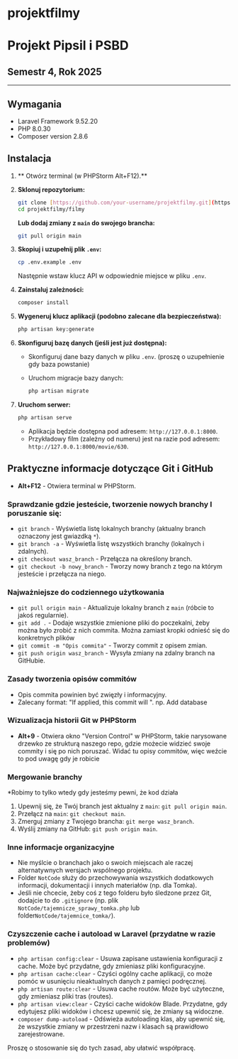 # projektfilmy
# Projekt **Pipsil** i **PSBD**
## Semestr 4, Rok 2025
---
## Wymagania

* Laravel Framework 9.52.20
* PHP 8.0.30
* Composer version 2.8.6

## Instalacja

1. ** Otwórz terminal (w PHPStorm Alt+F12).**
2.  **Sklonuj repozytorium:**

    ```bash
    git clone [https://github.com/your-username/projektfilmy.git](https://github.com/your-username/projektfilmy.git)
    cd projektfilmy/filmy
    ```

    **Lub dodaj zmiany z `main` do swojego brancha:**

    ```bash
    git pull origin main
    ```

3.  **Skopiuj i uzupełnij plik `.env`:**

    ```bash
    cp .env.example .env
    ```

    Następnie wstaw klucz API w odpowiednie miejsce w pliku `.env`.

4.  **Zainstaluj zależności:**

    ```bash
    composer install
    ```

5.  **Wygeneruj klucz aplikacji (podobno zalecane dla bezpieczeństwa):**

    ```bash
    php artisan key:generate
    ```

6.  **Skonfiguruj bazę danych (jeśli jest już dostępna):**

    * Skonfiguruj dane bazy danych w pliku `.env`.
(proszę o uzupełnienie gdy baza powstanie)
    * Uruchom migracje bazy danych:

        ```bash
        php artisan migrate
        ```

7.  **Uruchom serwer:**

    ```bash
    php artisan serve
    ```

    * Aplikacja będzie dostępna pod adresem: `http://127.0.0.1:8000`.
    * Przykładowy film (zależny od numeru) jest na razie pod adresem: `http://127.0.0.1:8000/movie/630`.

## Praktyczne informacje dotyczące Git i GitHub

* **Alt+F12** - Otwiera terminal w PHPStorm.

### Sprawdzanie gdzie jesteście, tworzenie nowych branchy I poruszanie się:

* `git branch` - Wyświetla listę lokalnych branchy (aktualny branch oznaczony jest gwiazdką `*`).
* `git branch -a` - Wyświetla listę wszystkich branchy (lokalnych i zdalnych).
* `git checkout wasz_branch` - Przełącza na określony branch.
* `git checkout -b nowy_branch` - Tworzy nowy branch z tego na którym jesteście i przełącza na niego.

### Najważniejsze do codziennego użytkowania

* `git pull origin main` - Aktualizuje lokalny branch z `main` (róbcie to jakoś regularnie).
* `git add .` - Dodaje wszystkie zmienione pliki do poczekalni, żeby można było zrobić z nich commita. Można zamiast kropki odnieść się do konkretnych plików
* `git commit -m "Opis commita"` - Tworzy commit z opisem zmian.
* `git push origin wasz_branch` - Wysyła zmiany na zdalny branch na GitHubie.

### Zasady tworzenia opisów commitów

* Opis commita powinien być zwięzły i informacyjny.
* Zalecany format: "If applied, this commit will <your subject line here>". np. Add database

### Wizualizacja historii Git w PHPStorm

* **Alt+9** - Otwiera okno "Version Control" w PHPStorm, takie narysowane drzewko ze strukturą naszego repo, gdzie możecie widzieć swoje commity i się po nich poruszać. Widać tu opisy commitów, więc weźcie to pod uwagę gdy je robicie


### Mergowanie branchy
*Robimy to tylko wtedy gdy jesteśmy pewni, że kod działa

1.  Upewnij się, że Twój branch jest aktualny z `main`: `git pull origin main`.
2.  Przełącz na `main`: `git checkout main`.
3.  Zmerguj zmiany z Twojego brancha: `git merge wasz_branch`.
4.  Wyślij zmiany na GitHub: `git push origin main`.


### Inne informacje organizacyjne

* Nie myślcie o branchach jako o swoich miejscach ale raczej alternatywnych wersjach wspólnego projektu.
* Folder `NotCode` służy do przechowywania wszystkich dodatkowych informacji, dokumentacji i innych materiałów (np. dla Tomka).
* Jeśli nie chcecie, żeby coś z tego folderu było śledzone przez Git, dodajcie to do `.gitignore` (np. plik `NotCode/tajemnicze_sprawy_tomka.php` lub folder`NotCode/tajemnice_tomka/`).

### Czyszczenie cache i autoload w Laravel (przydatne w razie problemów)

* `php artisan config:clear` - Usuwa zapisane ustawienia konfiguracji z cache. Może być przydatne, gdy zmieniasz pliki konfiguracyjne.
* `php artisan cache:clear` - Czyści ogólny cache aplikacji, co może pomóc w usunięciu nieaktualnych danych z pamięci podręcznej.
* `php artisan route:clear` - Usuwa cache routów. Może być użyteczne, gdy zmieniasz pliki tras (routes).
* `php artisan view:clear` - Czyści cache widoków Blade. Przydatne, gdy edytujesz pliki widoków i chcesz upewnić się, że zmiany są widoczne.
* `composer dump-autoload` - Odświeża autoloading klas, aby upewnić się, że wszystkie zmiany w przestrzeni nazw i klasach są prawidłowo zarejestrowane.


Proszę o stosowanie się do tych zasad, aby ułatwić współpracę.

